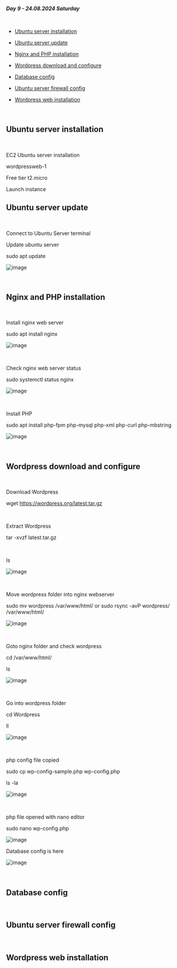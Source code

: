 _**Day 9 - 24.08.2024 Saturday**_

<br>

- [Ubuntu server installation](#Ubuntu-server-installation)

- [Ubuntu server update](#Ubuntu-server-update)

- [Nginx and PHP installation](#Nginx-and-PHP-installation)

- [Wordpress download and configure](#Wordpress-download-and-configure)

- [Database config](#Database-config)

- [Ubuntu server firewall config](#Ubuntu-server-firewall-config)

- [Wordpress web installation](#Wordpress-web-installation)

<br>

## Ubuntu server installation

<br>

EC2 Ubuntu server installation

wordpressweb-1

Free tier t2.micro

Launch instance


## Ubuntu server update

<br>

Connect to Ubuntu Server terminal

Update ubuntu server

sudo apt update

![image](https://github.com/user-attachments/assets/669d3ce3-b5dc-40fe-b668-5b35f9f39b21)

<br>

## Nginx and PHP installation

<br>

Install nginx web server

sudo apt install nginx

![image](https://github.com/user-attachments/assets/fb82ecaa-592a-4464-8fe9-aa3ae3eff4fd)

<br>

Check nginx web server status

sudo systemctl status nginx

![image](https://github.com/user-attachments/assets/95eef8e5-6cf2-4b09-9264-100266183453)

<br>

Install PHP

sudo apt install php-fpm php-mysql php-xml php-curl php-mbstring

![image](https://github.com/user-attachments/assets/4187f650-30dc-443b-a7ea-a8bb4456cc57)

<br>

## Wordpress download and configure

<br>

Download Wordpress

wget https://wordpress.org/latest.tar.gz

<br>

Extract Wordpress

tar -xvzf latest.tar.gz

<br>

ls

![image](https://github.com/user-attachments/assets/fcadb8bd-d2d0-4249-ae8c-27cd69c7a21f)

<br>

Move wordpress folder into nginx webserver

sudo mv wordpress /var/www/html/  or  sudo rsync -avP wordpress/ /var/www/html/

![image](https://github.com/user-attachments/assets/e41dceb6-864b-4440-99d7-659875402496)

<br>

Goto nginx folder and check wordpress

cd /var/www/html/

ls

![image](https://github.com/user-attachments/assets/abc77a0f-5abd-4144-bb45-9381ab555fb1)

<br>

Go into wordpress folder

cd Wordpress

ll

![image](https://github.com/user-attachments/assets/09c7dca7-f65f-4666-ba65-11bd729c747f)

<br>

php config file copied

sudo cp wp-config-sample.php wp-config.php

ls -la

![image](https://github.com/user-attachments/assets/3bce9e2d-0494-4411-a2ac-7ec0ac473f63)

<br>

php file opened with nano editor

sudo nano wp-config.php

![image](https://github.com/user-attachments/assets/51e1effd-96f5-4376-b9dc-d0c77373fa85)

Database config is here 

![image](https://github.com/user-attachments/assets/736d5727-b243-497b-bc22-af5be7ed25aa)

<br>

## Database config

<br>



## Ubuntu server firewall config

<br>



## Wordpress web installation

<br>


